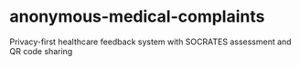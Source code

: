 # anonymous-medical-complaints
Privacy-first healthcare feedback system with SOCRATES assessment and QR code sharing
